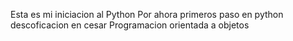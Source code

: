 Esta es mi iniciacion al Python
Por ahora primeros paso en python
descoficacion en cesar 
Programacion orientada a objetos
